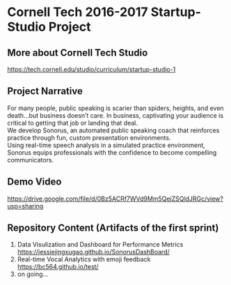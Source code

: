# Cornell Tech 2016-2017 Startup-Studio Project </br>

## More about Cornell Tech Studio 
https://tech.cornell.edu/studio/curriculum/startup-studio-1

## Project Narrative
For many people, public speaking is scarier than spiders, heights, and even death...but business doesn’t care. In business, captivating your audience is critical to getting that job or landing that deal.  </br>
We develop Sonorus, an automated public speaking coach that reinforces practice through fun, custom presentation environments.</br>
Using real-time speech analysis in a simulated practice environment, Sonorus equips professionals with the confidence to become compelling communicators.

## Demo Video
https://drive.google.com/file/d/0Bz5ACRf7WVd9Mm5QejZSQldJRGc/view?usp=sharing


## Repository Content (Artifacts of the first sprint)
1. Data Visulization and Dashboard for Performance Metrics </br>
https://jessiejingxugao.github.io/SonorusDashBoard/ </br>
2. Real-time Vocal Analytics with emoji feedback </br>
https://bc564.github.io/test/</br>
3. on going...







